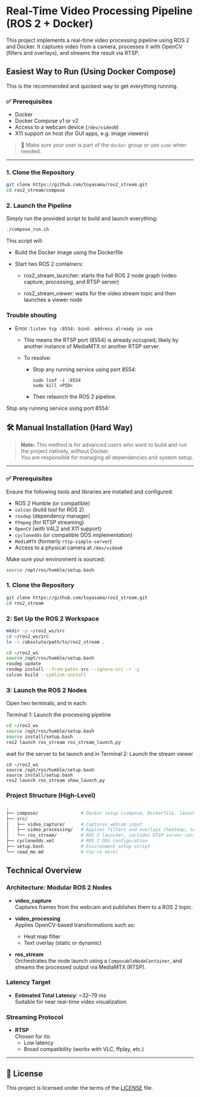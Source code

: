 # Real-Time Video Processing Pipeline (ROS 2 + Docker)

This project implements a real-time video processing pipeline using ROS 2 and Docker. It captures video from a camera, processes it with OpenCV (filters and overlays), and streams the result via RTSP.

##  Easiest Way to Run (Using Docker Compose)

This is the recommended and quickest way to get everything running.

### ✅ Prerequisites

- Docker
- Docker Compose v1 or v2
- Access to a webcam device (`/dev/video0`)
- X11 support on host (for GUI apps, e.g. image viewers)

> 🛑 Make sure your user is part of the `docker` group or use `sudo` when needed.

---

### 1. Clone the Repository

```bash
git clone https://github.com/toyasama/ros2_stream.git
cd ros2_stream/compose
```


### 2. Launch the Pipeline
Simply run the provided script to build and launch everything:

```bash
./compose_run.sh
```

This script will:

- Build the Docker image using the Dockerfile

- Start two ROS 2 containers:

    - ros2_stream_launcher: starts the full ROS 2 node graph (video capture, processing, and RTSP server)

    - ros2_stream_viewer: waits for the video stream topic and then launches a viewer node

### Trouble shouting

- Error :```listen tcp :8554: bind: address already in use```
  - This means the RTSP port (8554) is already occupied, likely by another instance of MediaMTX or another RTSP server.

  - To resolve:
    - Stop any running service using port 8554:
      ```
      sudo lsof -i :8554
      sudo kill <PID>
      ```
    - Then relaunch the ROS 2 pipeline.

Stop any running service using port 8554:



## 🛠️ Manual Installation (Hard Way)

> **Note:** This method is for advanced users who want to build and run the project natively, without Docker.  
> You are responsible for managing all dependencies and system setup.

---

### ✅ Prerequisites

Ensure the following tools and libraries are installed and configured:

- ROS 2 Humble (or compatible)
- `colcon` (build tool for ROS 2)
- `rosdep` (dependency manager)
- `FFmpeg` (for RTSP streaming)
- `OpenCV` (with V4L2 and X11 support)
- `cyclonedds` (or compatible DDS implementation)
- `MediaMTX` (formerly `rtsp-simple-server`)
- Access to a physical camera at `/dev/video0`

Make sure your environment is sourced:

```bash
source /opt/ros/humble/setup.bash
```

### 1. Clone the Repository

```bash
git clone https://github.com/toyasama/ros2_stream.git
cd ros2_stream
```

### 2: Set Up the ROS 2 Workspace

```bash
mkdir -p ~/ros2_ws/src
cd ~/ros2_ws/src
ln -s /absolute/path/to/ros2_stream .
```


```bash
cd ~/ros2_ws
source /opt/ros/humble/setup.bash
rosdep update
rosdep install --from-paths src --ignore-src -r -y
colcon build --symlink-install
```

### 3: Launch the ROS 2 Nodes

Open two terminals, and in each:

Terminal 1: Launch the processing pipeline
```bash
cd ~/ros2_ws
source /opt/ros/humble/setup.bash
source install/setup.bash
ros2 launch ros_stream ros_stream_launch.py
```

wait for the server to be launch and in
Terminal 2: Launch the stream viewer

```
cd ~/ros2_ws
source /opt/ros/humble/setup.bash
source install/setup.bash
ros2 launch ros_stream show_launch.py
```

### Project Structure (High-Level)

```graphql
.
├── compose/                # Docker setup (compose, Dockerfile, launch script)
├── src/
│   ├── video_capture/      # Captures webcam input
│   ├── video_processing/   # Applies filters and overlays (heatmap, text)
│   └── ros_stream/         # ROS 2 launcher, includes RTSP server config
├── cyclonedds.xml          # ROS 2 DDS configuration
├── setup.bash              # Environment setup script
└── read_me.md              # You're here!
```

## Technical Overview

### Architecture: Modular ROS 2 Nodes

- **video_capture**  
  Captures frames from the webcam and publishes them to a ROS 2 topic.

- **video_processing**  
  Applies OpenCV-based transformations such as:
  - Heat map filter  
  - Text overlay (static or dynamic)

- **ros_stream**  
  Orchestrates the node launch using a `ComposableNodeContainer`, and streams the processed output via MediaMTX (RTSP).

### Latency Target

- **Estimated Total Latency**: ~32–79 ms  
  Suitable for near real-time video visualization.

### Streaming Protocol

- **RTSP**  
  Chosen for its:
  - Low latency
  - Broad compatibility (works with VLC, ffplay, etc.)

---

## 📄 License

This project is licensed under the terms of the [LICENSE](../LICENSE) file.
